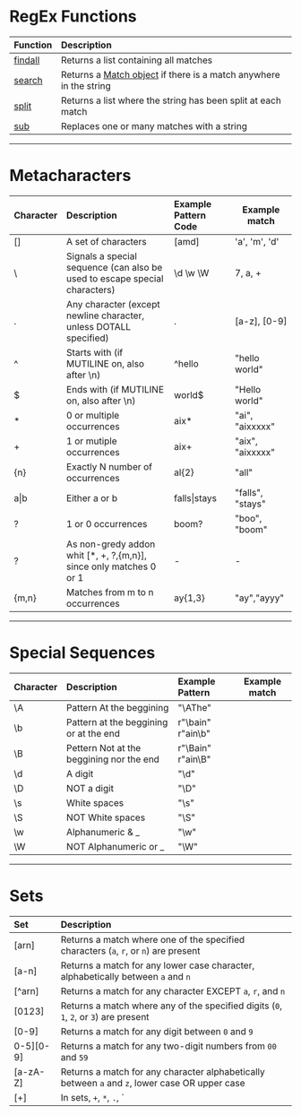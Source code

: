 <h1>RegEx Functions</h1>

| Function                                                     | Description                                                  |
| :----------------------------------------------------------- | :----------------------------------------------------------- |
| [findall](https://www.w3schools.com/python/python_regex.asp#findall) | Returns a list containing all matches                        |
| [search](https://www.w3schools.com/python/python_regex.asp#search) | Returns a [Match object](https://www.w3schools.com/python/python_regex.asp#matchobject) if there is a match anywhere in the string |
| [split](https://www.w3schools.com/python/python_regex.asp#split) | Returns a list where the string has been split at each match |
| [sub](https://www.w3schools.com/python/python_regex.asp#sub) | Replaces one or many matches with a string                   |

---

<h1>Metacharacters</h1>

| Character | Description                                                  | Example Pattern Code | Example match    |
| :-------- | :----------------------------------------------------------- | :------------------- | ---------------- |
| []        | A set of characters                                          | [amd]                | 'a', 'm', 'd'    |
| \         | Signals a special sequence (can also be used to escape special characters) | \d \w \W             | 7, a, +          |
| .         | Any character (except newline character, unless DOTALL specified) | .                    | [a-z], [0-9]     |
| ^         | Starts with (if MUTILINE on, also after \n)                  | ^hello               | "hello world"    |
| $         | Ends with (if MUTILINE on, also after \n)                    | world$               | "Hello world"    |
| *         | 0 or multiple occurrences                                    | aix*                 | "ai", "aixxxxx"  |
| +         | 1 or mutiple occurrences                                     | aix+                 | "aix", "aixxxxx" |
| {n}       | Exactly N number of occurrences                              | al{2}                | "all"            |
| a\|b      | Either a or b                                                | falls\|stays         | "falls", "stays" |
| ?         | 1 or 0 occurrences                                           | boom?                | "boo", "boom"    |
| ?         | As non-gredy addon  whit [*, +, ?,{m,n}], since only matches 0 or 1 | -                    | -                |
| {m,n}     | Matches from m to n occurrences                              | ay{1,3}              | "ay","ayyy"      |

---

<h1>Special Sequences</h1>

| Character | Description                              | Example Pattern   | Example match |
| :-------- | :--------------------------------------- | :---------------- | ------------- |
| \A        | Pattern At the beggining                 | "\AThe"           |               |
| \b        | Pattern at the beggining or at the end   | r"\bain" r"ain\b" |               |
| \B        | Pettern Not at the beggining nor the end | r"\Bain" r"ain\B" |               |
| \d        | A digit                                  | "\d"              |               |
| \D        | NOT a digit                              | "\D"              |               |
| \s        | White spaces                             | "\s"              |               |
| \S        | NOT White spaces                         | "\S"              |               |
| \w        | Alphanumeric & _                         | "\w"              |               |
| \W        | NOT Alphanumeric or _                    | "\W"              |               |

---

<h1>Sets</h1>

| Set       | Description                                                  |
| :-------- | :----------------------------------------------------------- |
| [arn]     | Returns a match where one of the specified characters (`a`, `r`, or `n`) are present |
| [a-n]     | Returns a match for any lower case character, alphabetically between `a` and `n` |
| [^arn]    | Returns a match for any character EXCEPT `a`, `r`, and `n`   |
| [0123]    | Returns a match where any of the specified digits (`0`, `1`, `2`, or `3`) are present |
| [0-9]     | Returns a match for any digit between `0` and `9`            |
| 0-5][0-9] | Returns a match for any two-digit numbers from `00` and `59` |
| [a-zA-Z]  | Returns a match for any character alphabetically between `a` and `z`, lower case OR upper case |
| [+]       | In sets, `+`, `*`, `.`, `|`, `()`, `$`,`{}` has no special meaning, so `[+]` means: return a match for any `+` character in the string |

